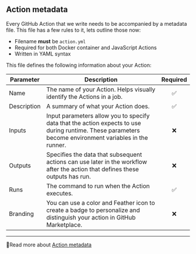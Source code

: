 ## Action metadata

Every GitHub Action that we write needs to be accompanied by a metadata file.  This file has a few rules to it, lets outline those now:

- Filename **must** be `action.yml`
- Required for both Docker container and JavaScript Actions
- Written in YAML syntax

This file defines the following information about your Action:



| Parameter   | Description                                                                                                                                            |      Required      |
| ----------- | ------------------------------------------------------------------------------------------------------------------------------------------------------ | :----------------: |
| Name        | The name of your Action. Helps visually identify the Actions in a job.                                                                                 | :white_check_mark: |
| Description | A summary of what your Action does.                                                                                                                    | :white_check_mark: |
| Inputs      | Input parameters allow you to specify data that the action expects to use during runtime. These parameters become environment variables in the runner. |         ❌          |
| Outputs     | Specifies the data that subsequent actions can use later in the workflow after the action that defines these outputs has run.                          |         ❌          |
| Runs        | The command to run when the Action executes.                                                                                                           | :white_check_mark: |
| Branding    | You can use a color and Feather icon to create a badge to personalize and distinguish your action in GitHub Marketplace.                               |         ❌          |

---

📖Read more about [Action metadata](https://help.github.com/en/actions/automating-your-workflow-with-github-actions/metadata-syntax-for-github-actions)